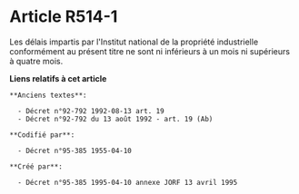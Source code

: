 # Article R514-1

Les délais impartis par l'Institut national de la propriété industrielle conformément au présent titre ne sont ni inférieurs
à un mois ni supérieurs à quatre mois.

**Liens relatifs à cet article**

	**Anciens textes**:

	  - Décret n°92-792 1992-08-13 art. 19
	  - Décret n°92-792 du 13 août 1992 - art. 19 (Ab)

	**Codifié par**:

	  - Décret n°95-385 1955-04-10

	**Créé par**:

	  - Décret n°95-385 1995-04-10 annexe JORF 13 avril 1995
